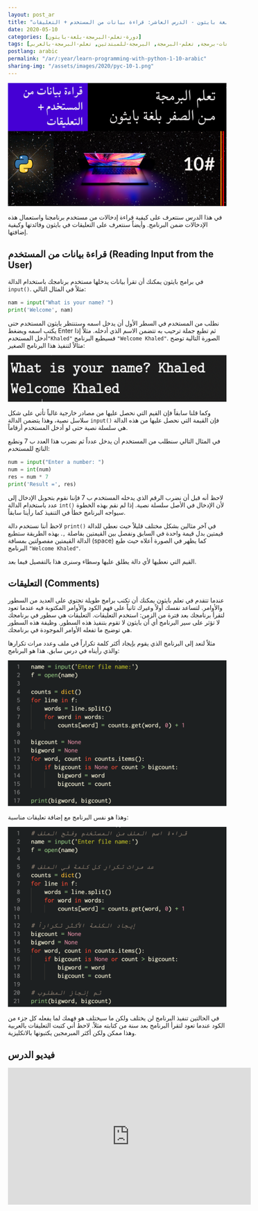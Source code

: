 ```yaml
---
layout: post_ar
title: "تعلم البرمجة بلغة بايثون - الدرس العاشر: قراءة بيانات من المستخدم + التعليقات"
date: 2020-05-10
categories: [دورة-تعلم-البرمجة-بلغة-بايثون] 
tags: [بايثون, برمجة, لغات-برمجة, تعلم-البرمجة, البرمجة-للمبتدئين, تعلم-البرمجة-بالعربي]
postlang: arabic 
permalink: "/ar/:year/learn-programming-with-python-1-10-arabic"
sharing-img: "/assets/images/2020/pyc-10-1.png"
---
```


![تعلم البرمجة بلغة بايثون - الدرس العاشر: قراءة بيانات من المستخدم + التعليقات](/assets/images/2020/pyc-10-1.png)

في هذا الدرس سنتعرف على كيفية قراءة إدخالات من مستخدم برنامجنا واستعمال هذه الإدخالات ضمن البرنامج. وأيضاً سنتعرف على التعليقات في بايثون وفائدتها وكيفية إضافتها.

## قراءة بيانات من المستخدم (Reading Input from the User)

في برامج بايثون يمكنك أن تقرأ بيانات يدخلها مستخدم برنامجك باستخدام الدالة `input()`. مثلاً في المثال التالي:

```python
nam = input("What is your name? ")
print('Welcome', nam)
```

نطلب من المستخدم في السطر الأول أن يدخل اسمه وستنتظر بايثون المستخدم حتى يكتب اسمه ويضغط Enter ثم تطبع جملة ترحيب به تتضمن الاسم الذي أدخله. مثلاً إذا أدخل المستخدم`"Khaled"` فسيطبع البرنامج `"Welcome Khaled"`. الصورة التالية توضح مثالاً لتنفيذ هذا البرنامج الصغير:

![](/assets/images/2020/pyc-10-2.png)

وكما قلنا سابقاً فإن القيم التي نحصل عليها من مصادر خارجية غالباً تأتي على شكل سلاسل نصية، وهذا يتضمن الدالة `input()` فإن القيمة التي نحصل عليها من هذه الدالة هي سلسلة نصية حتى لو أدخل المستخدم أرقاماً.

في المثال التالي سنطلب من المستخدم أن يدخل عدداً ثم نضرب هذا العدد ب 7 ونطبع الناتج للمستخدم:

```python
num = input("Enter a number: ")
num = int(num)
res = num * 7
print('Result =', res)
```

لاحظ أنه قبل أن نضرب الرقم الذي يدخله المستخدم ب 7 فإننا نقوم بتحويل الإدخال إلى عدد باستخدام الدالة `int()` لأن الإدخال في الأصل سلسلة نصية. إذا لم نقم بهذه الخطوة سيواجه البرنامج خطأ في التنفيذ كما رأينا سابقاً.

لاحظ أننا نستخدم دالة `print()` في آخر مثالين بشكل مختلف قليلاً حيث نعطي للدالة قيمتين بدل قيمة واحدة في السابق ونفصل بين القيمتين بفاصلة `,`. بهذه الطريقة ستطبع الدالة القيمتين مفصولتين بمسافة (space) كما يظهر في الصورة أعلاه حيث طبع البرنامج `"Welcome Khaled"`. 

القيم التي نعطيها لأي دالة يطلق عليها وسطاء وسنرى هذا بالتفصيل فيما بعد.

## التعليقات (Comments)

عندما تتقدم في تعلم بايثون يمكنك أن تكتب برامج طويلة تحتوي على العديد من السطور والأوامر. لتساعد نفسك أولاً وغيرك ثانياً على فهم الكود والأوامر المكتوبة فيه عندما تعود لتقرأ برنامجك بعد فترة من الزمن: استخدم التعليقات. التعليقات هي سطور في برنامجك لا تؤثر على سير البرنامج أي أن بايثون لا تقوم بتنفيذ هذه السطور. وظيفة هذه السطور هي توضيح ما تفعله الأوامر الموجودة في برنامجك.

مثلاً لنعد إلى البرنامج الذي يقوم بإيجاد أكثر كلمة تكراراً في ملف وعدد مرات تكرارها والذي رأيناه في درس سابق. هذا هو البرنامج:

![برنامج بايثون بدون تعليقات](/assets/images/2020/pyc-10-3.png)

وهذا هو نفس البرنامج مع إضافة تعليقات مناسبة:

![برنامج بايثون مع تعليقات](/assets/images/2020/pyc-10-4.png)

في الحالتين تنفيذ البرنامج لن يختلف ولكن ما سيختلف هو فهمك لما يفعله كل جزء من الكود عندما تعود لتقرأ البرنامج بعد سنة من كتابته مثلاً. لاحظ أني كتبت التعليقات بالعربية وهذا ممكن ولكن أكثر المبرمجين يكتبونها بالانكليزية.

## فيديو الدرس

<iframe width="560" height="315" src="https://www.youtube.com/embed/hW_JOBMMavY" frameborder="0" allow="accelerometer; autoplay; encrypted-media; gyroscope; picture-in-picture" allowfullscreen></iframe>